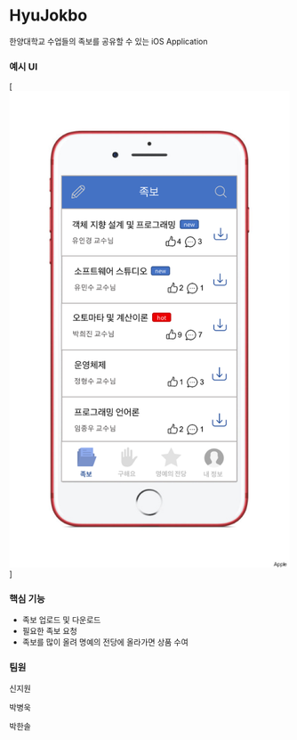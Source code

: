 # HyuJokbo

한양대학교 수업들의 족보를 공유할 수 있는 iOS Application

### 예시 UI

[![UI](Image/KakaoTalk_Photo_2017-05-11-16-57-58.png)]

### 핵심 기능

* 족보 업로드 및 다운로드
* 필요한 족보 요청
* 족보를 많이 올려 명예의 전당에 올라가면 상품 수여

### 팀원

신지원

박병욱

박한솔